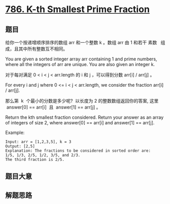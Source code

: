 # [786. K-th Smallest Prime Fraction](https://leetcode.com/problems/k-th-smallest-prime-fraction/)

## 题目

给你一个按递增顺序排序的数组 arr 和一个整数 k 。数组 arr 由 1 和若干 素数   组成，且其中所有整数互不相同。

You are given a sorted integer array arr containing 1 and prime numbers, where all the integers of arr are unique. You are also given an integer k.

对于每对满足 0 < i < j < arr.length 的 i 和 j ，可以得到分数 arr[i] / arr[j] 。

For every i and j where 0 <= i < j < arr.length, we consider the fraction arr[i] / arr[j].

那么第  k  个最小的分数是多少呢?  以长度为 2 的整数数组返回你的答案, 这里  answer[0] == arr[i]  且  answer[1] == arr[j] 。

Return the kth smallest fraction considered. Return your answer as an array of integers of size 2, where answer[0] == arr[i] and answer[1] == arr[j].

Example:

```
Input: arr = [1,2,3,5], k = 3
Output: [2,5]
Explanation: The fractions to be considered in sorted order are:
1/5, 1/3, 2/5, 1/2, 3/5, and 2/3.
The third fraction is 2/5.
```

## 题目大意

## 解题思路
